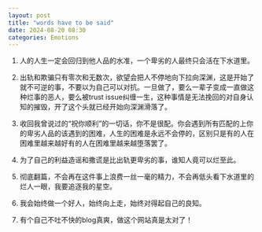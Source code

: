 ```yaml
---
layout: post
title: "words have to be said"
date: 2024-08-20 08:30
categories: Emotions
---
```



1. 人的人生一定会回归到他人品的水准，一个卑劣的人最终只会活在下水道里。

2. 出轨和欺骗只有零次和无数次，欲望会把人不停地向下拉向深渊，这是开始了就不可逆的事，不要以为自己可以对抗。一旦做了，要么一辈子变成一直做这种烂事的恶人，要么被trust issue纠缠一生，这种事情是无法挽回的对自身认知的摧毁，开了这个头就已经开始向深渊滑落了。

3. 收回我曾说过的“祝你顺利”的一切话，你不是很配。你会遇到所有匹配的上你的卑劣人品的该遇到的困难，人生的困难是永远不会停的，区别只是有的人在困难里越来越好有的人在困难里越来越堕落罢了。

4. 为了自己的利益造谣和撒谎是比出轨更卑劣的事，谁知人竟可以烂至此。

5. 彻底翻篇，不会再在这件事上浪费一丝一毫的精力，不会再低头看下水道里的烂人一眼，我要追逐我的星空。

6. 我会始终做一个好人，始终向上走，始终对得起自己的良知。

7. 有个自己不吐不快的blog真爽，做这个网站真是太对了！



